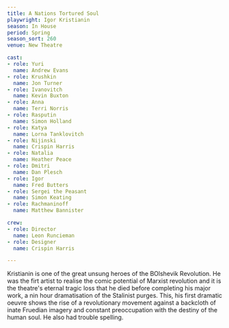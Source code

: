 ```yaml
---
title: A Nations Tortured Soul
playwright: Igor Kristianin
season: In House
period: Spring
season_sort: 260
venue: New Theatre

cast:
- role: Yuri
  name: Andrew Evans
- role: Krushkin
  name: Jon Turner
- role: Ivanovitch
  name: Kevin Buxton
- role: Anna
  name: Terri Norris
- role: Rasputin
  name: Simon Holland
- role: Katya
  name: Lorna Tanklovitch
- role: Nijinski
  name: Crispin Harris
- role: Natalia
  name: Heather Peace
- role: Dmitri
  name: Dan Plesch
- role: Igor
  name: Fred Butters
- role: Sergei the Peasant
  name: Simon Keating
- role: Rachmaninoff
  name: Matthew Bannister

crew:
- role: Director
  name: Leon Runcieman
- role: Designer
  name: Crispin Harris

---
```


Kristianin is one of the great unsung heroes of the BOlshevik Revolution. He was the firt artist to realise the comic potential of Marxist revolution and it is the theatre's eternal tragic loss that he died before completing his major work, a nin hour dramatisation of the Stalinist purges. This, his first dramatic oeuvre shows the rise of a revolutionary movement against a backcloth of inate Fruedian imagery and constant preoccupation with the destiny of the human soul. He also had trouble spelling.
